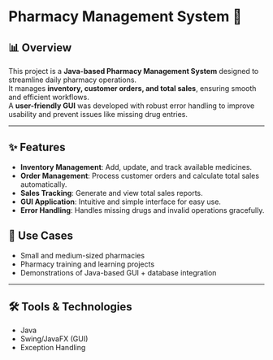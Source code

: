 # Pharmacy Management System 💊

## 📊 Overview
This project is a **Java-based Pharmacy Management System** designed to streamline daily pharmacy operations.  
It manages **inventory, customer orders, and total sales**, ensuring smooth and efficient workflows.  
A **user-friendly GUI** was developed with robust error handling to improve usability and prevent issues like missing drug entries.  

---

## ✨ Features
- **Inventory Management**: Add, update, and track available medicines.  
- **Order Management**: Process customer orders and calculate total sales automatically.  
- **Sales Tracking**: Generate and view total sales reports.  
- **GUI Application**: Intuitive and simple interface for easy use.  
- **Error Handling**: Handles missing drugs and invalid operations gracefully.  

## 📌 Use Cases
- Small and medium-sized pharmacies  
- Pharmacy training and learning projects  
- Demonstrations of Java-based GUI + database integration  

---

## 🛠️ Tools & Technologies
- Java  
- Swing/JavaFX (GUI)  
- Exception Handling  
